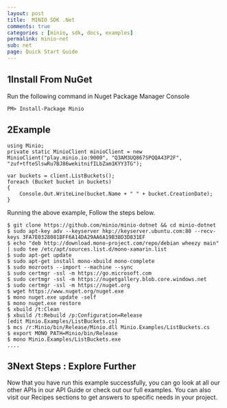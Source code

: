 ```yaml
---
layout: post
title:  MINIO SDK .Net
comments: true
categories : [minio, sdk, docs, examples]
permalink: minio-net
sub: net 
page: Quick Start Guide
---
```

 
## <span>1</span>Install From NuGet
Run the following command in Nuget Package Manager Console

<pre class="code-toolbar"><code class="language-bash">PM> Install-Package Minio</code></pre>
 
## <span>2</span>Example

<pre class="code-toolbar m-b-10"><code class="language-java">using Minio;
private static MinioClient minioClient = new MinioClient("play.minio.io:9000", "Q3AM3UQ867SPQQA43P2F", "zuf+tfteSlswRu7BJ86wekitnifILbZam1KYY3TG");

var buckets = client.ListBuckets();
foreach (Bucket bucket in buckets)
{
    Console.Out.WriteLine(bucket.Name + " " + bucket.CreationDate);
}</code></pre>
	
   
Running the above example, Follow the steps below.
<pre class="code-toolbar"><code class="language-java">$ git clone https://github.com/minio/minio-dotnet && cd minio-dotnet
$ sudo apt-key adv --keyserver hkp://keyserver.ubuntu.com:80 --recv-keys 3FA7E0328081BFF6A14DA29AA6A19B38D3D831EF
$ echo "deb http://download.mono-project.com/repo/debian wheezy main" | sudo tee /etc/apt/sources.list.d/mono-xamarin.list
$ sudo apt-get update
$ sudo apt-get install mono-xbuild mono-complete
$ sudo mozroots --import --machine --sync 
$ sudo certmgr -ssl -m https://go.microsoft.com
$ sudo certmgr -ssl -m https://nugetgallery.blob.core.windows.net
$ sudo certmgr -ssl -m https://nuget.org
$ wget https://www.nuget.org/nuget.exe
$ mono nuget.exe update -self
$ mono nuget.exe restore
$ xbuild /t:Clean
$ xbuild /t:Rebuild /p:Configuration=Release
[edit Minio.Examples/ListBuckets.cs]
$ mcs /r:Minio/bin/Release/Minio.dll Minio.Examples/ListBuckets.cs
$ export MONO_PATH=Minio/bin/Release
$ mono Minio.Examples/ListBuckets.exe
....</code></pre>
	
## <span>3</span>Next Steps : Explore Further

Now that you have run this example successfully, you can go look at all our other APIs in our API Guide or check out our full examples. You can also visit our Recipes sections to get answers to specific needs in your project. 